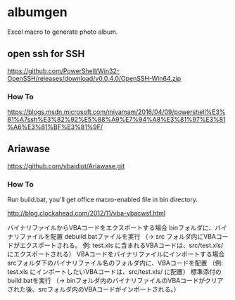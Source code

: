 # albumgen

Excel macro to generate photo album.

## open ssh for SSH

https://github.com/PowerShell/Win32-OpenSSH/releases/download/v0.0.4.0/OpenSSH-Win64.zip

### How To

https://blogs.msdn.microsoft.com/miyamam/2016/04/09/powershell%E3%81%A7ssh%E3%82%92%E5%88%A9%E7%94%A8%E3%81%97%E3%81%A6%E3%81%BF%E3%81%9F/

## Ariawase

https://github.com/vbaidiot/Ariawase.git


### How To

Run build.bat, you'll get office macro-enabled file in bin directory.

http://blog.clockahead.com/2012/11/vba-vbacwsf.html

バイナリファイルからVBAコードをエクスポートする場合
binフォルダに、バイナリファイルを配置
debuild.batファイルを実行
（→ src フォルダ内にVBAコードがエクスポートされる。
例: test.xls に含まれるVBAコードは、src/test.xls/ にエクスポートされる）
VBAコードをバイナリファイルにインポートする場合
srcフォルダ下のバイナリファイル名のフォルダ内に、VBAコードを配置
（例: test.xls にインポートしたいVBAコードは、src/test.xls/ に配置）
標準添付のbuild.batを実行
（→ binフォルダ内のバイナリファイルのVBAコードがクリアされた後、srcフォルダ内のVBAコードがインポートされる。）
